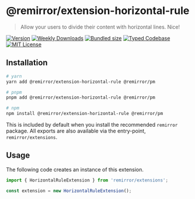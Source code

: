 # @remirror/extension-horizontal-rule

> Allow your users to divide their content with horizontal lines. Nice!

[![Version][version]][npm] [![Weekly Downloads][downloads-badge]][npm] [![Bundled size][size-badge]][size] [![Typed Codebase][typescript]](#) [![MIT License][license]](#)

[version]: https://flat.badgen.net/npm/v/@remirror/extension-horizontal-rule/next
[npm]: https://npmjs.com/package/@remirror/extension-horizontal-rule/v/next
[license]: https://flat.badgen.net/badge/license/MIT/purple
[size]: https://bundlephobia.com/result?p=@remirror/extension-horizontal-rule
[size-badge]: https://flat.badgen.net/bundlephobia/minzip/@remirror/extension-horizontal-rule
[typescript]: https://flat.badgen.net/badge/icon/TypeScript?icon=typescript&label
[downloads-badge]: https://badgen.net/npm/dw/@remirror/extension-horizontal-rule/red?icon=npm

## Installation

```bash
# yarn
yarn add @remirror/extension-horizontal-rule @remirror/pm

# pnpm
pnpm add @remirror/extension-horizontal-rule @remirror/pm

# npm
npm install @remirror/extension-horizontal-rule @remirror/pm
```

This is included by default when you install the recommended `remirror` package. All exports are also available via the entry-point, `remirror/extensions`.

## Usage

The following code creates an instance of this extension.

```ts
import { HorizontalRuleExtension } from 'remirror/extensions';

const extension = new HorizontalRuleExtension();
```
